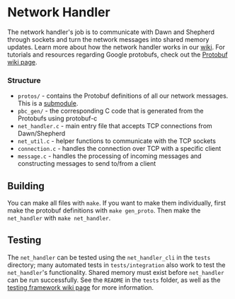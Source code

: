 # Network Handler

The network handler's job is to communicate with Dawn and Shepherd through sockets and turn the network messages into shared memory updates. Learn more about how the network handler works in our [wiki](https://github.com/pioneers/c-runtime/wiki/Network-Handler). For tutorials and resources regarding Google protobufs, check out the [Protobuf wiki page](https://github.com/pioneers/runtime/wiki/Protobufs).

### Structure
* `protos/` - contains the Protobuf definitions of all our network messages. This is a [submodule](https://github.com/pioneers/protos).
* `pbc_gen/` - the corresponding C code that is generated from the Protobufs using protobuf-c
* `net_handler.c` - main entry file that accepts TCP connections from Dawn/Shepherd
* `net_util.c` - helper functions to communicate with the TCP sockets
* `connection.c` - handles the connection over TCP with a specific client
* `message.c` - handles the processing of incoming messages and constructing messages to send to/from a client

## Building

You can make all files with `make`. If you want to make them individually, first make the protobuf definitions with `make gen_proto`. Then make the `net_handler` with `make net_handler`. 

## Testing

The `net_handler` can be tested using the `net_handler_cli` in the `tests` directory; many automated tests in `tests/integration` also work to test the `net_handler`'s functionality. Shared memory must exist before `net_handler` can be run successfully. See the `README` in the `tests` folder, as well as the [testing framework wiki page](https://github.com/pioneers/runtime/wiki/Test-Framework) for more information.
